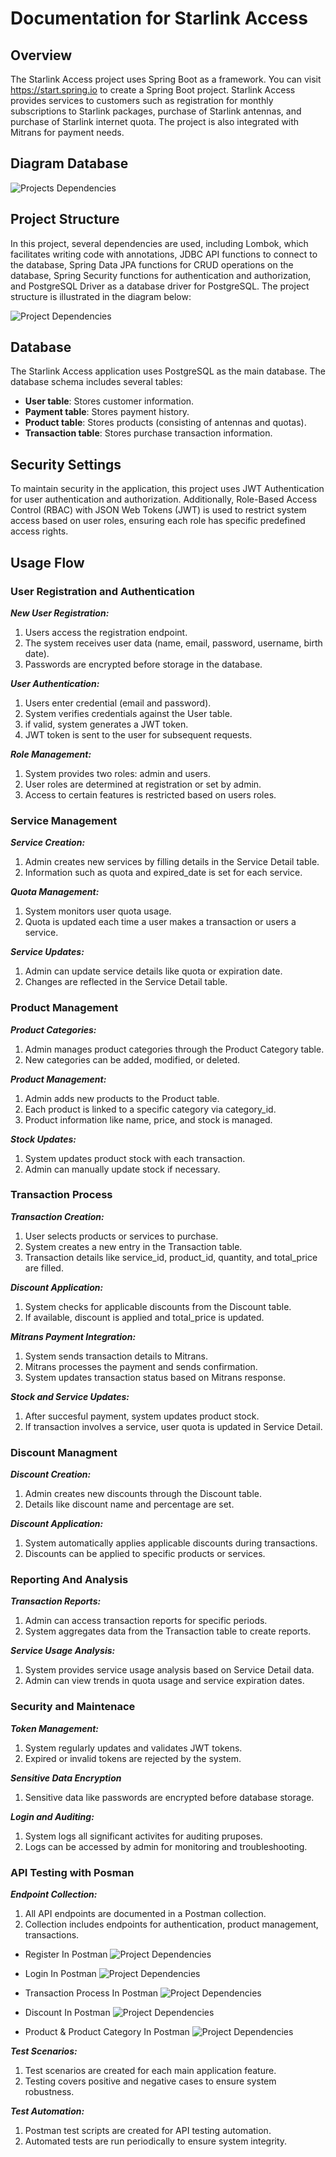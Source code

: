 # Documentation for Starlink Access

## Overview
The Starlink Access project uses Spring Boot as a framework. You can visit https://start.spring.io to create a Spring Boot 
project. Starlink Access provides services to customers such as registration for monthly subscriptions to Starlink packages, 
purchase of Starlink antennas, and purchase of Starlink internet quota. The project is also integrated with Mitrans for payment needs.

## Diagram Database
![Projects Dependencies](docs/db-diagram.png)

## Project Structure
In this project, several dependencies are used, including Lombok, which facilitates writing code with annotations, JDBC API 
functions to connect to the database, Spring Data JPA functions for CRUD operations on the database, Spring Security functions for 
authentication and authorization, and PostgreSQL Driver as a database driver for PostgreSQL. The project structure is illustrated in the diagram below:

![Project Dependencies](docs/images/Dependency.png)

## Database
The Starlink Access application uses PostgreSQL as the main database. The database schema includes several tables:
- **User table**: Stores customer information.
- **Payment table**: Stores payment history.
- **Product table**: Stores products (consisting of antennas and quotas).
- **Transaction table**: Stores purchase transaction information.

## Security Settings
To maintain security in the application, this project uses JWT Authentication for user authentication and authorization. 
Additionally, Role-Based Access Control (RBAC) with JSON Web Tokens (JWT) is used to restrict system access based on user roles, 
ensuring each role has specific predefined access rights.

## Usage Flow

### User Registration and Authentication
***New User Registration:***
1. Users access the registration endpoint.
2. The system receives user data (name, email, password, username, birth date).
3. Passwords are encrypted before storage in the database.

***User Authentication:***
1. Users enter credential (email and password).
2. System verifies credentials against the User table.
3. if valid, system generates a JWT token.
4. JWT token is sent to the user for subsequent requests.

***Role Management:***
1. System provides two roles: admin and users.
2. User roles are determined at registration or set by admin.
3. Access to certain features is restricted based on users roles.

### Service Management
***Service Creation:***
1. Admin creates new services by filling details in the Service Detail table.
2. Information such as quota and expired_date is set for each service.

***Quota Management:***
1. System monitors user quota usage.
2. Quota is updated each time a user makes a transaction or users a service.

***Service Updates:***
1. Admin can update service details like quota or expiration date.
2. Changes are reflected in the Service Detail table.

### Product Management
***Product Categories:***
1. Admin manages product categories through the Product Category table.
2. New categories can be added, modified, or deleted.

***Product Management:***
1. Admin adds new products to the Product table.
2. Each product is linked to a specific category via category_id.
3. Product information like name, price, and stock is managed.

***Stock Updates:***
1. System updates product stock with each transaction.
2. Admin can manually update stock if necessary.

### Transaction Process
***Transaction Creation:***
1. User selects products or services to purchase.
2. System creates a new entry in the Transaction table.
3. Transaction details like service_id, product_id, quantity, and total_price are filled.

***Discount Application:***
1. System checks for applicable discounts from the Discount table.
2. If available, discount is applied and total_price is updated.

***Mitrans Payment Integration:***
1. System sends transaction details to Mitrans.
2. Mitrans processes the payment and sends confirmation.
3. System updates transaction status based on Mitrans response.

***Stock and Service Updates:***
1. After succesful payment, system updates product stock.
2. If transaction involves a service, user quota is updated in Service Detail.

### Discount Managment
***Discount Creation:***
1. Admin creates new discounts through the Discount table.
2. Details like discount name and percentage are set.

***Discount Application:***
1. System automatically applies applicable discounts during transactions.
2. Discounts can be applied to specific products or services.

### Reporting And Analysis
***Transaction Reports:***
1. Admin can access transaction reports for specific periods.
2. System aggregates data from the Transaction table to create reports.

***Service Usage Analysis:***
1. System provides service usage analysis based on Service Detail data.
2. Admin can view trends in quota usage and service expiration dates.

### Security and Maintenace
***Token Management:***
1. System regularly updates and validates JWT tokens.
2. Expired or invalid tokens are rejected by the system.

***Sensitive Data Encryption***
1. Sensitive data like passwords are encrypted before database storage.

***Login and Auditing:***
1. System logs all significant activites for auditing pruposes.
2. Logs can be accessed by admin for monitoring and troubleshooting.

### API Testing with Posman
***Endpoint Collection:***
1. All API endpoints are documented in a Postman collection.
2. Collection includes endpoints for authentication, product management, transactions.

- Register In Postman
![Project Dependencies](docs/images/Register.png)

- Login In Postman
![Project Dependencies](docs/images/Login.png)

- Transaction Process In Postman
![Project Dependencies](docs/images/Transaction_Status.png)

- Discount In Postman
![Project Dependencies](docs/images/Discount.png)

- Product & Product Category In Postman
![Project Dependencies](docs/images/ProductAndProduct_Category.png)


***Test Scenarios:***
1. Test scenarios are created for each main application feature.
2. Testing covers positive and negative cases to ensure system robustness.

***Test Automation:***
1. Postman test scripts are created for API testing automation.
2. Automated tests are run periodically to ensure system integrity.
